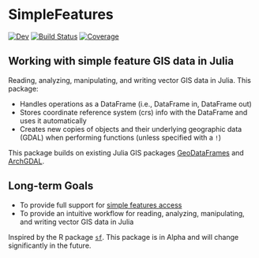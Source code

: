# SimpleFeatures

<!-- [![Stable](https://img.shields.io/badge/docs-stable-blue.svg)](https://acgold.github.io/SimpleFeatures.jl/stable/) -->
[![Dev](https://img.shields.io/badge/docs-dev-blue.svg)](https://acgold.github.io/SimpleFeatures.jl/dev/)
[![Build Status](https://github.com/acgold/SimpleFeatures.jl/actions/workflows/CI.yml/badge.svg?branch=main)](https://github.com/acgold/SimpleFeatures.jl/actions/workflows/CI.yml?query=branch%3Amain)
[![Coverage](https://codecov.io/gh/acgold/SimpleFeatures.jl/branch/main/graph/badge.svg)](https://codecov.io/gh/acgold/SimpleFeatures.jl)

## Working with simple feature GIS data in Julia 

Reading, analyzing, manipulating, and writing vector GIS data in Julia. This package:
- Handles operations as a DataFrame (i.e., DataFrame in, DataFrame out)
- Stores coordinate reference system (crs) info with the DataFrame and uses it automatically
- Creates new copies of objects and their underlying geographic data (GDAL) when performing functions (unless specified with a `!`)

This package builds on existing Julia GIS packages [GeoDataFrames](https://github.com/evetion/GeoDataFrames.jl) and [ArchGDAL](https://github.com/yeesian/ArchGDAL.jl/).

## Long-term Goals

- To provide full support for [simple features access](https://en.wikipedia.org/wiki/Simple_Features)
- To provide an intuitive workflow for reading, analyzing, manipulating, and writing vector GIS data in Julia

Inspired by the R package [`sf`](https://r-spatial.github.io/sf/). This package is in Alpha and will change significantly in the future.
